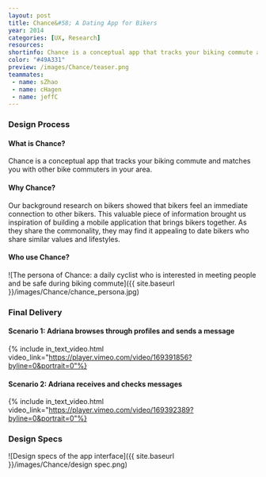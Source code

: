 ```yaml
---
layout: post
title: Chance&#58; A Dating App for Bikers
year: 2014
categories: [UX, Research]
resources:
shortinfo: Chance is a conceptual app that tracks your biking commute and matches you with other bike commuters in your area.
color: "#49A331"
preview: /images/Chance/teaser.png
teammates:
 - name: sZhao
 - name: cHagen
 - name: jeffC
---
```


### Design Process

#### What is Chance?
Chance is a conceptual app that tracks your biking commute and matches you with other bike commuters in your area.

#### Why Chance?
Our background research on bikers showed that bikers feel an immediate connection to other bikers. This valuable piece of information brought us inspiration of building a mobile application that brings bikers together. As they share the commonality, they may find it appealing to date bikers who share similar values and lifestyles.

#### Who use Chance?
![The persona of Chance: a daily cyclist who is interested in meeting people and be safe during biking commute]({{ site.baseurl }}/images/Chance/chance_persona.jpg)

### Final Delivery

#### Scenario 1: Adriana browses through profiles and sends a message
{% include in_text_video.html video_link="https://player.vimeo.com/video/169391856?byline=0&portrait=0"%}

#### Scenario 2: Adriana receives and checks messages
{% include in_text_video.html video_link="https://player.vimeo.com/video/169392389?byline=0&portrait=0"%}

### Design Specs
![Design specs of the app interface]({{ site.baseurl }}/images/Chance/design spec.png)
